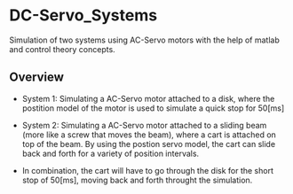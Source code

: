 # DC-Servo_Systems

Simulation of two systems using AC-Servo motors with the help of matlab and control theory concepts.

## Overview

- System 1: Simulating a AC-Servo motor attached to a disk, where the postition model of the motor is used to simulate a quick stop for 50[ms]

- System 2: Simulating a AC-Servo motor attached to a sliding beam (more like a screw that moves the beam), where a cart is attached on top of the beam. By using the postion servo model, the cart can slide back and forth for a variety of position intervals.

- In combination, the cart will have to go through the disk for the short stop of 50[ms], moving back and forth throught the simulation.
